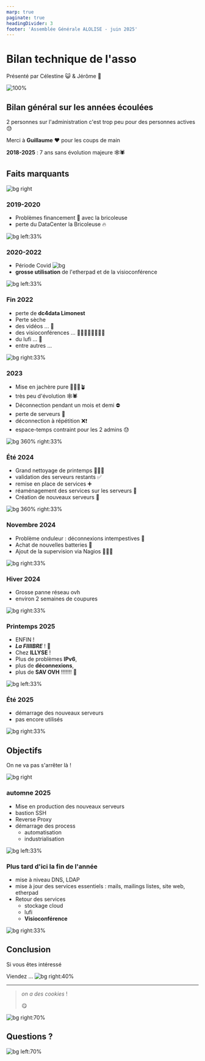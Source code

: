 ```yaml
---
marp: true
paginate: true
headingDivider: 3
footer: 'Assemblée Générale ALOLISE - juin 2025'
---
```


# Bilan technique de l'asso

Présenté par Célestine 😺 & Jérôme 🤘

![100%](./images/8006rev020323_1024x1024@2x.jpg)

## Bilan général sur les années écoulées

2 personnes sur l'administration c'est trop peu pour des personnes actives 😓

Merci à **Guillaume** ❤️ pour les coups de main

**2018-2025** : 7 ans sans évolution majeure 🕸️🕷️

## Faits marquants

![bg right](./images/hell-no-oh-no.gif)

### 2019-2020

- Problèmes financement 💸 avec la bricoleuse
- perte du DataCenter la Bricoleuse 🔥

![bg left:33%](./images/transparent-sad.gif)

### 2020-2022

- Période Covid ![bg](images/image-1.png)
- **grosse utilisation** de l'etherpad et de la visioconférence

![bg left:33%](./images/busy.gif)

### Fin 2022

- perte de **dc4data Limonest**
- Perte sèche
- des vidéos ... 🎥
- des visioconférences ... 🧑🏻‍💻🧑🏾‍💻👩‍💻
- du lufi ... 📄
- entre autres ...

![bg right:33%](./images/destroyed.gif)

### 2023

- Mise en jachère pure 🧑🏻‍🌾🪴
- très peu d'évolution 🕸️🕷️
- Déconnection pendant un mois et demi ⛔
- perte de serveurs 🪫
- déconnection à répétition ❌❗
- espace-temps contraint pour les 2 admins 😓

![bg 360% right:33%](./images/field-minnesota.gif)

### Été 2024

- Grand nettoyage de printemps 🧽🧹🫧
- validation des serveurs restants ✅
- remise en place de services ➕
- réaménagement des services sur les serveurs 🔧
- Création de nouveaux serveurs 🔌

![bg 360% right:33%](./images/koba-keeb.gif)

### Novembre 2024

- Problème onduleur : déconnexions intempestives 📛
- Achat de nouvelles batteries 🔋
- Ajout de la supervision via Nagios 🕵🏻‍♂️

![bg right:33%](./images/transformer.gif)

### Hiver 2024

- Grosse panne réseau ovh
- environ 2 semaines de coupures

![bg right:33%](./images/spongebob-panic.gif)

### Printemps 2025

- ENFIN !
- ***La FIIIIBRE*** ! 🥳
- Chez **ILLYSE** !
- Plus de problèmes **IPv6**,
- plus de **déconnexions**,
- plus de **SAV OVH** !!!!!!! 🥰

![bg left:33%](./images/footloose-bacon.gif)

### Été 2025

- démarrage des nouveaux serveurs
- pas encore utilisés

![bg right:33%](./images/crankstarting.gif)

## Objectifs

On ne va pas s'arrêter là !

![bg right](./images/clément-prime.gif)

### automne 2025

- Mise en production des nouveaux serveurs
- bastion SSH
- Reverse Proxy
- démarrage des process
  - automatisation
  - industrialisation

![bg left:33%](./images/confused-thinking.gif)

### Plus tard d'ici la fin de l'année

- mise à niveau DNS, LDAP
- mise à jour des services essentiels : mails, mailings listes, site web, etherpad
- Retour des services
  - stockage cloud
  - lufi
  - **Visioconférence**

![bg right:33%](./images/anime-cat-drawing.gif)

## Conclusion

Si vous êtes intéressé

Viendez ...
![bg right:40%](images/you-come-here.gif)

---

> *on a des cookies* !
>
> 😋

![bg right:70%](images/chocolate-chip-cookie-chewy.gif)

## Questions ?
<!-- footer: ''-->
![bg left:70%](images/mean-girls.gif)
